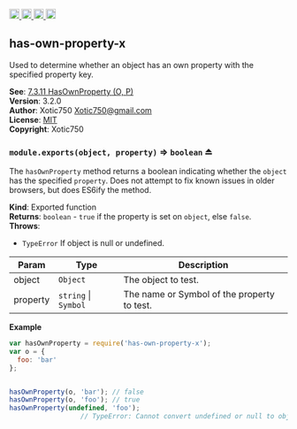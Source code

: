 <a href="https://travis-ci.org/Xotic750/has-own-property-x"
   title="Travis status">
<img
   src="https://travis-ci.org/Xotic750/has-own-property-x.svg?branch=master"
   alt="Travis status" height="18"/>
</a>
<a href="https://david-dm.org/Xotic750/has-own-property-x"
   title="Dependency status">
<img src="https://david-dm.org/Xotic750/has-own-property-x.svg"
   alt="Dependency status" height="18"/>
</a>
<a href="https://david-dm.org/Xotic750/has-own-property-x#info=devDependencies"
   title="devDependency status">
<img src="https://david-dm.org/Xotic750/has-own-property-x/dev-status.svg"
   alt="devDependency status" height="18"/>
</a>
<a href="https://badge.fury.io/js/has-own-property-x" title="npm version">
<img src="https://badge.fury.io/js/has-own-property-x.svg"
   alt="npm version" height="18"/>
</a>
<a name="module_has-own-property-x"></a>

## has-own-property-x
Used to determine whether an object has an own property with the specified property key.

**See**: [7.3.11 HasOwnProperty (O, P)](http://www.ecma-international.org/ecma-262/6.0/#sec-hasownproperty)  
**Version**: 3.2.0  
**Author**: Xotic750 <Xotic750@gmail.com>  
**License**: [MIT](&lt;https://opensource.org/licenses/MIT&gt;)  
**Copyright**: Xotic750  
<a name="exp_module_has-own-property-x--module.exports"></a>

### `module.exports(object, property)` ⇒ <code>boolean</code> ⏏
The `hasOwnProperty` method returns a boolean indicating whether
the `object` has the specified `property`. Does not attempt to fix known
issues in older browsers, but does ES6ify the method.

**Kind**: Exported function  
**Returns**: <code>boolean</code> - `true` if the property is set on `object`, else `false`.  
**Throws**:

- <code>TypeError</code> If object is null or undefined.


| Param | Type | Description |
| --- | --- | --- |
| object | <code>Object</code> | The object to test. |
| property | <code>string</code> \| <code>Symbol</code> | The name or Symbol of the property to test. |

**Example**  
```js
var hasOwnProperty = require('has-own-property-x');
var o = {
  foo: 'bar'
};


hasOwnProperty(o, 'bar'); // false
hasOwnProperty(o, 'foo'); // true
hasOwnProperty(undefined, 'foo');
                  // TypeError: Cannot convert undefined or null to object
```

